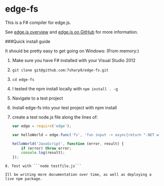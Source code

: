 edge-fs
=======

This is a F# compiler for edge.js.

See [edge.js overview](http://tjanczuk.github.com/edge) and [edge.js on GitHub](https://github.com/tjanczuk/egde) for more information. 

###Quick install guide

It should be pretty easy to get going on Windows: (From memory:)

1. Make sure you have F# installed with your Visual Studio 2012
2. ```git clone git@github.com:7sharp9/edge-fs.git```
3. ```cd edge-fs```
4. I tested the npm install locally with ```npm install . -g```
5. Navigate to a test project
6. Install edge-fs into your test project with npm install <edge-fs folder>
7. create a test node.js file along the lines of:  

   ```javascript
   var edge = require('edge');

   var helloWorld = edge.func('fs', 'fun input -> async{return ".NET welcomes " + input.ToString()}');

   helloWorld('JavaScript', function (error, result) {
       if (error) throw error;
       console.log(result);
   });
```
8. Test with ```node testfile.js```

Ill be writing more documentation over time, as well as deploying a live npm package.  
